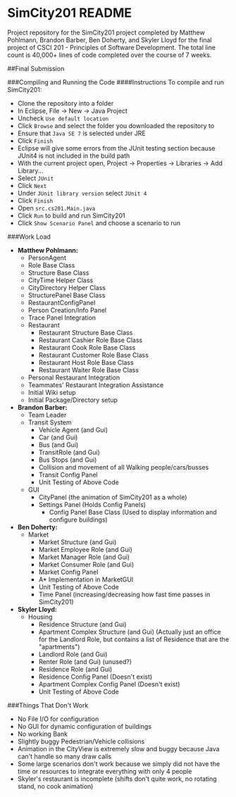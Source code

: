 SimCity201 README
======

Project repository for the SimCity201 project completed by Matthew Pohlmann, Brandon Barber, Ben Doherty, and Skyler Lloyd for the final project of CSCI 201 - Principles of Software Development. The total line count is 40,000+ lines of code completed over the course of 7 weeks.

##Final Submission

###Compiling and Running the Code
####Instructions
To compile and run SimCity201:
  + Clone the repository into a folder
  + In Eclipse, File -> New -> Java Project
  + Uncheck `Use default location`
  + Click `Browse` and select the folder you downloaded the repository to
  + Ensure that `Java SE 7` is selected under JRE
  + Click `Finish`
  + Eclipse will give some errors from the JUnit testing section because JUnit4 is not included in the build path
  + With the current project open, Project -> Properties -> Libraries -> Add Library...
  + Select `JUnit`
  + Click `Next`
  + Under `JUnit library version` select `JUnit 4`
  + Click `Finish`
  + Open `src.cs201.Main.java`
  + Click `Run` to build and run SimCity201
  + Click `Show Scenario Panel` and choose a scenario to run

###Work Load
 + **Matthew Pohlmann:**
   + PersonAgent
   + Role Base Class
   + Structure Base Class
   + CityTime Helper Class
   + CityDirectory Helper Class
   + StructurePanel Base Class
   + RestaurantConfigPanel
   + Person Creation/Info Panel
   + Trace Panel Integration
   + Restaurant
     + Restaurant Structure Base Class
     + Restaurant Cashier Role Base Class
     + Restaurant Cook Role Base Class
     + Restaurant Customer Role Base Class
     + Restaurant Host Role Base Class
     + Restaurant Waiter Role Base Class
   + Personal Restaurant Integration
   + Teammates' Restaurant Integration Assistance
   + Initial Wiki setup
   + Initial Package/Directory setup
 + **Brandon Barber:**
   + Team Leader
   + Transit System
     + Vehicle Agent (and Gui)
     + Car (and Gui)
     + Bus (and Gui)
     + TransitRole (and Gui)
     + Bus Stops (and Gui)
     + Collision and movement of all Walking people/cars/busses
     + Transit Config Panel
     + Unit Testing of Above Code
   + GUI
     + CityPanel (the animation of SimCity201 as a whole)
     + Settings Panel (Holds Config Panels)
       + Config Panel Base Class (Used to display information and configure buildings)
 + **Ben Doherty:**
   + Market
     + Market Structure (and Gui)
     + Market Employee Role (and Gui)
     + Market Manager Role (and Gui)
     + Market Consumer Role (and Gui)
     + Market Config Panel
     + A* Implementation in MarketGUI
     + Unit Testing of Above Code
     + Time Panel (increasing/decreasing how fast time passes in SimCity201)
 + **Skyler Lloyd:**
   + Housing
     + Residence Structure (and Gui)
     + Apartment Complex Structure (and Gui) (Actually just an office for the Landlord Role, but contains a list of Residence that are the "apartments")
     + Landlord Role (and Gui)
     + Renter Role (and Gui) (unused?)
     + Residence Role (and Gui)
     + Residence Config Panel (Doesn't exist)
     + Apartment Complex Config Panel (Doesn't exist)
     + Unit Testing of Above Code

###Things That Don't Work
 + No File I/O for configuration
 + No GUI for dynamic configuration of buildings
 + No working Bank
 + Slightly buggy Pedestrian/Vehicle collisions
 + Animation in the CityView is extremely slow and buggy because Java can't handle so many draw calls
 + Some large scenarios don't work because we simply did not have the time or resources to integrate everything with only 4 people
 + Skyler's restaurant is incomplete (shifts don't quite work, no rotating stand, no cook animation)
